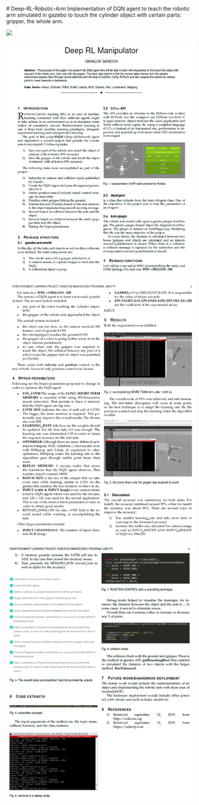 ﻿﻿﻿﻿﻿﻿﻿﻿﻿# Deep-RL-Robotic-Arm
Implementation of DQN agent to teach the robotic arm simulated in gazebo to touch the cylinder object with certain parts: gripper, the whole arm.


![](ARM.gif)

![](images/1.PNG)

![](images/2.PNG)

![](images/3.PNG)









































































